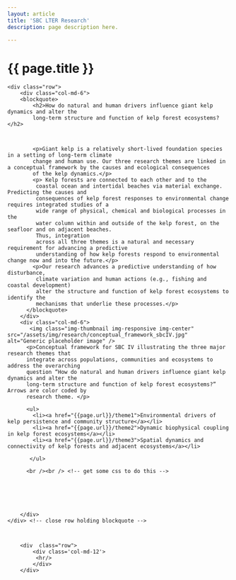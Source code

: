 ```yaml
---
layout: article
title: 'SBC LTER Research'
description: page description here.

---
```


<h1>{{ page.title }} </h1>

<!-- 
<blockquote>
<h2>How do natural and human drivers influence giant kelp dynamics and alter the 
long-term structure and function of kelp forest ecosystems?</h2>
<p class="lead">Three research themes are linked in a conceptual framework by the causes and ecological consequences 
of the dynamics of a relatively short-lived foundation species in a setting of long-term climate 
change and human use</p>
</blockquote>
-->


<div id="main-container">

<!-- how to set cols: pages can vary the col widths; for full-width total should = 12. 
	     col-md scales up (med to large desktops), and automatically stacks on phones and tablets (within the row). -->

    <div class="row">
        <div class="col-md-6">
        <blockquote>
            <h2>How do natural and human drivers influence giant kelp dynamics and alter the 
            long-term structure and function of kelp forest ecosystems?</h2>
            
            
            
            <p>Giant kelp is a relatively short-lived foundation species in a setting of long-term climate 
            change and human use. Our three research themes are linked in a conceptual framework by the causes and ecological consequences 
            of the kelp dynamics.</p>
            <p> Kelp forests are connected to each other and to the 
             coastal ocean and intertidal beaches via material exchange. Predicting the causes and 
             consequences of kelp forest responses to environmental change requires integrated studies of a 
             wide range of physical, chemical and biological processes in the 
             water column within and outside of the kelp forest, on the seafloor and on adjacent beaches. 
             Thus, integration 
             across all three themes is a natural and necessary requirement for advancing a predictive 
             understanding of how kelp forests respond to environmental change now and into the future.</p>
            <p>Our research advances a predictive understanding of how disturbance, 
             climate variation and human actions (e.g., fishing and coastal development) 
             alter the structure and function of kelp forest ecosystems to identify the 
             mechanisms that underlie these processes.</p>
          </blockquote>  
        </div>
        <div class="col-md-6">
           <img class="img-thumbnail img-responsive img-center" src="/assets/img/research/conceptual_framework_sbcIV.jpg"  alt="Generic placeholder image" />
          <p>Conceptual framework for SBC IV illustrating the three major research themes that 
          integrate across populations, communities and ecosystems to address the overarching 
          question “How do natural and human drivers influence giant kelp dynamics and alter the 
          long-term structure and function of kelp forest ecosystems?” Arrows are color coded by 
          research theme. </p>
         
          <ul>
            <li><a href="{{page.url}}/theme1">Environmental drivers of kelp persistence and community structure</a></li>
            <li><a href="{{page.url}}/theme2">Dynamic biophysical coupling in kelp forest ecosystems</a></li>
            <li><a href="{{page.url}}/theme3">Spatial dynamics and connectivity of kelp forests and adjacent ecosystems</a></li>
            
           </ul>
            
          <br /><br /> <!-- get some css to do this -->






        </div>
    </div> <!-- close row holding blockquote -->


        
        <div  class="row">
            <div class='col-md-12'>
             <hr/>
            </div>
        </div>
   
</div>






